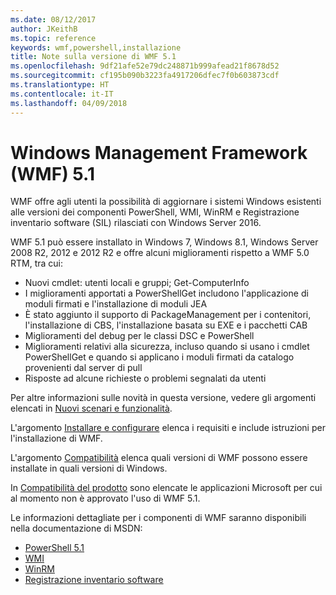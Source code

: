 ```yaml
---
ms.date: 08/12/2017
author: JKeithB
ms.topic: reference
keywords: wmf,powershell,installazione
title: Note sulla versione di WMF 5.1
ms.openlocfilehash: 9df21afe52e79dc248871b999afead21f8678d52
ms.sourcegitcommit: cf195b090b3223fa4917206dfec7f0b603873cdf
ms.translationtype: HT
ms.contentlocale: it-IT
ms.lasthandoff: 04/09/2018
---
```

# <a name="windows-management-framework-wmf-51"></a>Windows Management Framework (WMF) 5.1 #

WMF offre agli utenti la possibilità di aggiornare i sistemi Windows esistenti alle versioni dei componenti PowerShell, WMI, WinRM e Registrazione inventario software (SIL) rilasciati con Windows Server 2016.

WMF 5.1 può essere installato in Windows 7, Windows 8.1, Windows Server 2008 R2, 2012 e 2012 R2 e offre alcuni miglioramenti rispetto a WMF 5.0 RTM, tra cui:

- Nuovi cmdlet: utenti locali e gruppi; Get-ComputerInfo
- I miglioramenti apportati a PowerShellGet includono l'applicazione di moduli firmati e l'installazione di moduli JEA
- È stato aggiunto il supporto di PackageManagement per i contenitori, l'installazione di CBS, l'installazione basata su EXE e i pacchetti CAB
- Miglioramenti del debug per le classi DSC e PowerShell
- Miglioramenti relativi alla sicurezza, incluso quando si usano i cmdlet PowerShellGet e quando si applicano i moduli firmati da catalogo provenienti dal server di pull
- Risposte ad alcune richieste o problemi segnalati da utenti

Per altre informazioni sulle novità in questa versione, vedere gli argomenti elencati in [Nuovi scenari e funzionalità](https://docs.microsoft.com/en-us/powershell/wmf/5.1/scenarios-features).

L'argomento [Installare e configurare](https://docs.microsoft.com/en-us/powershell/wmf/5.1/install-configure) elenca i requisiti e include istruzioni per l'installazione di WMF.

L'argomento [Compatibilità](https://docs.microsoft.com/en-us/powershell/wmf/5.1/compatibility) elenca quali versioni di WMF possono essere installate in quali versioni di Windows.

In [Compatibilità del prodotto](https://docs.microsoft.com/en-us/powershell/wmf/5.1/productincompat) sono elencate le applicazioni Microsoft per cui al momento non è approvato l'uso di WMF 5.1.

Le informazioni dettagliate per i componenti di WMF saranno disponibili nella documentazione di MSDN:

- [PowerShell 5.1](https://docs.microsoft.com/en-us/powershell/)
- [WMI](https://msdn.microsoft.com/en-us/library/jj152383(v=vs.85).aspx)
- [WinRM](https://msdn.microsoft.com/en-us/library/aa384426(v=vs.85).aspx)
- [Registrazione inventario software](https://technet.microsoft.com/en-us/library/dn383584(v=ws.11).aspx)